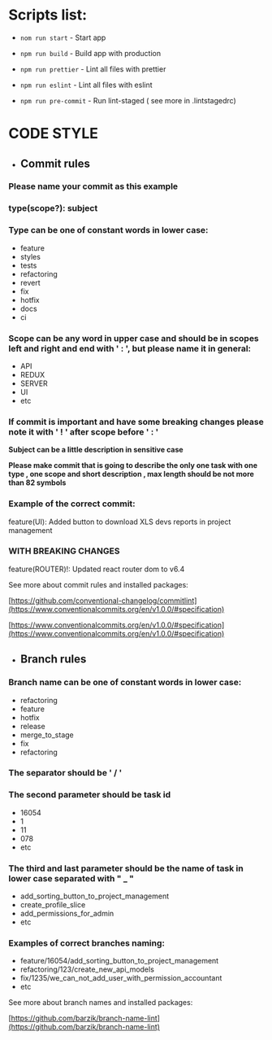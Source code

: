 # **Scripts list:**


* `nom run start` - Start app

* `npm run build` - Build app with production

* `npm run prettier` - Lint all files with prettier

* `npm run eslint` - Lint all files with eslint

* `npm run pre-commit` - Run lint-staged ( see more in .lintstagedrc)

#  **CODE STYLE**

* ##  **Commit rules**

### **Please name your commit as this example**

### **type(scope?): subject**

### **Type can be one of constant words in lower case:**

* feature
* styles
* tests
* refactoring
* revert
* fix
* hotfix
* docs
* ci

### **Scope can be any word in upper case and should be in scopes left and right and end with ' : ', but please name it in general:**

* API
* REDUX
* SERVER
* UI
* etc

### **If commit is important and have some breaking changes please note it with ' ! ' after scope before ' : '**

**Subject can be a little description in sensitive case**

**Please make commit that is going to describe the only one task with one type ,
one scope and short description , max length should be not more than 82 symbols**

### **Example of the correct commit:**

feature(UI): Added button to download XLS devs reports in project management

### **WITH BREAKING CHANGES**

feature(ROUTER)!: Updated react router dom to v6.4

See more about commit rules and installed packages:


[https://github.com/conventional-changelog/commitlint](https://www.conventionalcommits.org/en/v1.0.0/#specification)


[https://www.conventionalcommits.org/en/v1.0.0/#specification](https://www.conventionalcommits.org/en/v1.0.0/#specification)

* ## **Branch rules**

### **Branch name can be one of constant words in lower case:**

* refactoring
* feature
* hotfix
* release
* merge_to_stage
* fix
* refactoring

### **The separator should be ' / '**

### **The second parameter should be task id**

* 16054
* 1
* 11
* 078
* etc

### **The third and last parameter should be the name of task in lower case separated with " _ "**

* add_sorting_button_to_project_management
* create_profile_slice
* add_permissions_for_admin
* etc

### **Examples of correct branches naming:**

* feature/16054/add_sorting_button_to_project_management
* refactoring/123/create_new_api_models
* fix/1235/we_can_not_add_user_with_permission_accountant
* etc

See more about branch names and installed packages:

[https://github.com/barzik/branch-name-lint](https://github.com/barzik/branch-name-lint)
